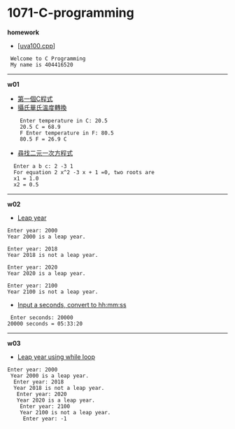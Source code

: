 # 1071-C-programming
**homework**

 -  [[uva100.cpp](https://github.com/mirrortku/1071-C-programming/blob/master/homework/uva100.cpp "uva100.cpp")]
```
 Welcome to C Programming
 My name is 404416520
```
****

**w01**

 

 - [ 第一個C程式](https://github.com/mirrortku/1071-C-programming/blob/master/w01/2018.9.11-1.cpp "2018.9.11-1.cpp")
 - [攝氏華氏溫度轉換](https://github.com/mirrortku/1071-C-programming/blob/master/w01/2018.9.12-2.cpp "2018.9.12-2.cpp")
```
    Enter temperature in C: 20.5
    20.5 C = 68.9
    F Enter temperature in F: 80.5
    80.5 F = 26.9 C
```
 - [尋找二元一次方程式](https://github.com/mirrortku/1071-C-programming/blob/master/w01/2018.9.12.cpp "2018.9.12.cpp")
```
  Enter a b c: 2 -3 1
  For equation 2 x^2 -3 x + 1 =0, two roots are 
  x1 = 1.0 
  x2 = 0.5
  ```
****
**w02**

 - [Leap year](https://github.com/mirrortku/1071-C-programming/blob/master/w02/2018-09-18-2.cpp "2018-09-18-2.cpp")

```
Enter year: 2000
Year 2000 is a leap year.

Enter year: 2018
Year 2018 is not a leap year.

Enter year: 2020
Year 2020 is a leap year.

Enter year: 2100
Year 2100 is not a leap year.
```

 - [Input a seconds, convert to hh:mm:ss](https://github.com/mirrortku/1071-C-programming/blob/master/w02/2018-09-18-3.cpp "2018-09-18-3.cpp")
```
 Enter seconds: 20000 
20000 seconds = 05:33:20
```
****
**w03**
 - [Leap year using while loop](https://github.com/mirrortku/1071-C-programming/blob/master/w03/leap%20year(while).cpp "leap year(while).cpp")
```
Enter year: 2000
 Year 2000 is a leap year.
  Enter year: 2018 
  Year 2018 is not a leap year.
   Enter year: 2020
   Year 2020 is a leap year.
    Enter year: 2100 
    Year 2100 is not a leap year.
     Enter year: -1
```
<!--stackedit_data:
eyJoaXN0b3J5IjpbNDUyNzA1NV19
-->